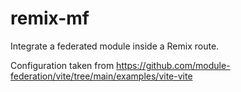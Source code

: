 # remix-mf

Integrate a federated module inside a Remix route.

Configuration taken from https://github.com/module-federation/vite/tree/main/examples/vite-vite
